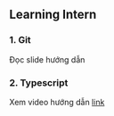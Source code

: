 ## Learning Intern

### 1. Git

Đọc slide hướng dẫn

### 2. Typescript

Xem video hướng dẫn [link](https://www.youtube.com/playlist?list=PLeS7aZkL6GOtUGTQ81kfm3iGlRTycKjrZ)
